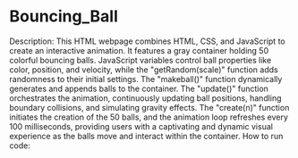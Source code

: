 # Bouncing_Ball
Description:
     This HTML webpage combines HTML, CSS, and JavaScript to create an interactive animation. It features a gray container holding 50 colorful bouncing balls. JavaScript variables control ball properties like color, position, and velocity, while the "getRandom(scale)" function adds randomness to their initial settings. The "makeball()" function dynamically generates and appends balls to the container. The "update()" function orchestrates the animation, continuously updating ball positions, handling boundary collisions, and simulating gravity effects. The "create(n)" function initiates the creation of the 50 balls, and the animation loop refreshes every 100 milliseconds, providing users with a captivating and dynamic visual experience as the balls move and interact within the container.
How to run code:
    
